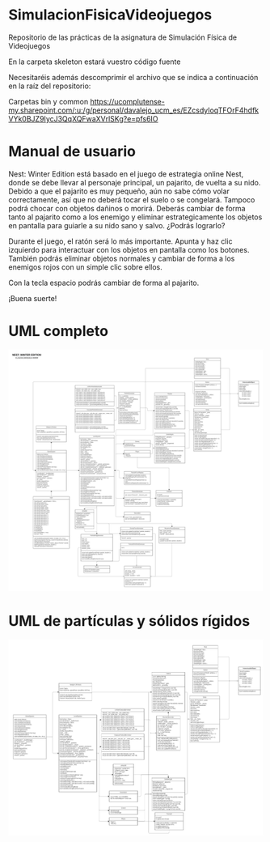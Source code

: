 # SimulacionFisicaVideojuegos
Repositorio de las prácticas de la asignatura de Simulación Física de Videojuegos

En la carpeta skeleton estará vuestro código fuente

Necesitaréis además descomprimir el archivo que se indica a continuación en la raíz del repositorio:

Carpetas bin y common https://ucomplutense-my.sharepoint.com/:u:/g/personal/davalejo_ucm_es/EZcsdyIoqTFOrF4hdfkVYk0BJZ9IycJ3QqXQFwaXVrlSKg?e=pfs6IO
# Manual de usuario
Nest: Winter Edition está basado en el juego de estrategia online Nest, donde se debe llevar al personaje principal, un pajarito, de vuelta a su nido. Debido a que el pajarito es muy pequeño, aún no sabe cómo volar correctamente, así que no deberá tocar el suelo o se congelará. Tampoco podrá chocar con objetos dañinos o morirá.  Deberás cambiar de forma tanto al pajarito como a los enemigo y eliminar estrategicamente los objetos en pantalla para guiarle a su nido sano y salvo. ¿Podrás lograrlo? 

Durante el juego, el ratón será lo más importante. Apunta y haz clic izquierdo para interactuar con los objetos en pantalla como los botones. También podrás eliminar objetos normales y cambiar de forma a los enemigos rojos con un simple clic sobre ellos. 

Con la tecla espacio podrás cambiar de forma al pajarito.

¡Buena suerte!

# UML completo
<p align="center"><img src="./imagenesGDD/UMLParcial.png"></p>

# UML de partículas y sólidos rígidos
<p align="center"><img src="./imagenesGDD/UMLCompleto.png"></p>
